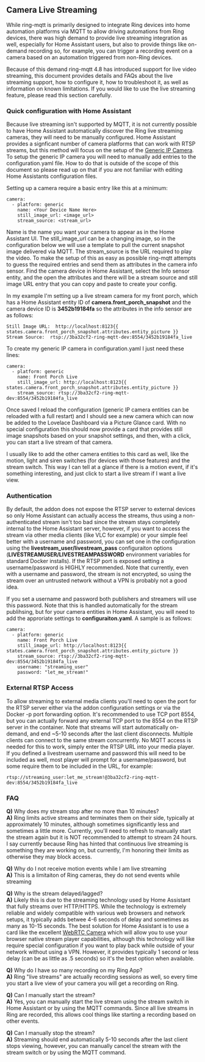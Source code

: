 ## Camera Live Streaming
While ring-mqtt is primarily designed to integrate Ring devices into home automation platforms via MQTT to allow driving automations from Ring devices, there was high demand to provide live streaming integration as well, especially for Home Assistant users, but also to provide things like on-demand recording so, for example, you can trigger a recording event on a camera based on an automation triggered from non-Ring devices.

Because of this demand ring-mqtt 4.8 has introduced support for live video streaming, this document provides details and FAQs about the live streaming support, how to configure it, how to troubleshoot it, as well as information on known limitations.  If you would like to use the live streaming feature, please read this section carefully.

### Quick configuration with Home Assistant
Because live streaming isn't supported by MQTT, it is not currently possible to have Home Assistant automatically discover the Ring live streaming cameras, they will need to be manually configured.  Home Assistant provides a signficant number of camera platforms that can work with RTSP streams, but this method will focus on the setup of the [Generic IP Camera](https://www.home-assistant.io/integrations/generic/).  To setup the generic IP camera you will need to manually add entries to the configuration.yaml file.  How to do that is outside of the scope of this document so please read up on that if you are not familiar with editing Home Assistants configuration files.

Setting up a camera require a basic entry like this at a minimum:
```
camera:
  - platform: generic
    name: <Your Device Name Here>
    still_image_url: <image_url>
    stream_source: <stream_url>
```

Name is the name you want your camera to appear as in the Home Assistant UI.  The still_image_url can be a changing image, so in the configuration below we will use a template to pull the current snapshot image delivered via MQTT.  The stream_source is the URL required to play the video.  To make the setup of this as easy as possible ring-mqtt attempts to guess the required entries and send them as attributes in the camera info sensor.  Find the camera device in Home Assistant, select the Info sensor entity, and the open the attributes and there will be a stream source and still image URL entry that you can copy and paste to create your config.

In my example I'm setting up a live stream camera for my front porch, which has a Home Assistant entity ID of **camera.front_porch_snapshot** and the camera device ID is **3452b19184fa** so the attributes in the info sensor are as follows:  
```
Still Image URL:  http://localhost:8123{{ states.camera.front_porch_snapshot.attributes.entity_picture }}  
Stream Source:  rtsp://3ba32cf2-ring-mqtt-dev:8554/3452b19184fa_live
```
To create my generic IP camera in configuration.yaml I just need these lines:
```
camera:
  - platform: generic
    name: Front Porch Live
    still_image_url: http://localhost:8123{{ states.camera.front_porch_snapshot.attributes.entity_picture }}
    stream_source: rtsp://3ba32cf2-ring-mqtt-dev:8554/3452b19184fa_live
```

Once saved I reload the configuration (generic IP camera entities can be reloaded with a full restart) and I should see a new camera which can now be added to the Lovelace Dashboard via a Picture Glance card.  With no special configuration this should now provide a card that provides still image snapshots based on your snapshot settings, and then, with a click, you can start a live stream of that camera.

I usually like to add the other camera entities to this card as well, like the motion, light and siren switches (for devices with those features) and the stream switch.  This way I can tell at a glance if there is a motion event, if it's something interesting, and just click to start a live stream if I want a live view.

### Authentication
By default, the addon does not expose the RTSP server to external devices so only Home Assistant can actually access the streams, thus using a non-authenticated stream isn't too bad since the stream stays completely internal to the Home Assistant server, however, if you want to access the stream via other media clients (like VLC for example) or your simple feel better with a username and password, you can set one in the configuration using the **livestream_user/livestream_pass** configuraiton options (**LIVESTREAMUSER/LIVESTREAMPASSWORD** environment variables for standard Docker installs).  If the RTSP port is exposed setting a username/password is HIGHLY recommended.  Note that currently, even with a username and password, the stream is not encrypted, so using the stream over an untrusted network without a VPN is probably not a good idea.

If you set a username and password both publishers and streamers will use this password.  Note that this is handled automatically for the stream publihsing, but for your camera entities in Home Assistant, you will need to add the approriate settings to **configuraiton.yaml**.  A sample is as follows:
```
camera:
  - platform: generic
    name: Front Porch Live
    still_image_url: http://localhost:8123{{ states.camera.front_porch_snapshot.attributes.entity_picture }}
    stream_source: rtsp://3ba32cf2-ring-mqtt-dev:8554/3452b19184fa_live
    username: "streaming_user"
    password: "let_me_stream!"
```
### External RTSP Access
To allow streaming to external media clients you'll need to open the port for the RTSP server either via the addon configuration settings or via the Docker -p port forwarding option.  It's recommended to use TCP port 8554, but you can actually forward any external TCP port to the 8554 on the RTSP server in the container.  Note that streams will start automatically on-demand, and end ~5-10 seconds after the last client disconnects.  Multiple clients can connect to the same stream concurrently.  No MQTT access is needed for this to work, simply enter the RTSP URL into your media player.  If you defined a livestream username and password this will need to be included as well, most player will prompt for a username/password, but some require them to be included in the URL, for example:

`rtsp://streaming_user:let_me_stream!@3ba32cf2-ring-mqtt-dev:8554/3452b19184fa_live`

### FAQ

**Q)** Why does my stream stop after no more than 10 minutes?  
**A)** Ring limits active streams and terminates them on their side, typically at approximately 10 minutes, although sometimes significantly less and sometimes a little more.  Currently, you'll need to refresh to manually start the stream again but it is NOT recommended to attempt to stream 24 hours.  I say currently because Ring has hinted that continuous live streaming is something they are working on, but currently, I'm honoring their limits as otherwise they may block access.

**Q)** Why do I not receive motion events while I am live streaming  
**A)** This is a limitaiton of Ring cameras, they do not send events while streaming

**Q)** Why is the stream delayed/lagged?  
**A)** Likely this is due to the streaming technology used by Home Assistant that fully streams over HTTP/HTTPS.  While the technology is extremely reliable and widely compatible with various web browsers and network setups, it typically adds betwee 4-6 seconds of delay and sometimes as many as 10-15 seconds.  The best solution for Home Assistant is to use a card like the excellent [WebRTC Camera](https://github.com/AlexxIT/WebRTC) which will allow you to use your browser native stream player capabilities, although this technology will like require special configuration if you want to play back while outside of your network without using a VPN.  However, it provides typically 1 second or less delay (can be as little as .5 seconds) so it's the best option when available.

**Q)** Why do I have so many recording on my Ring App?  
**A)** Ring "live streams" are actually recording sessions as well, so every time you start a live view of your camera you will get a recording on Ring.  

**Q)** Can I manually start the stream?  
**A)** Yes, you can manually start the live stream using the stream switch in Home Assistant or by using the MQTT commands.  Since all live streams in Ring are recorded, this allows cool things like starting a recording based on other events.

**Q)** Can I manually stop the stream?  
**A)** Streaming should end automatically 5-10 seconds after the last client stops viewing, however, you can manually cancel the stream with the stream switch or by using the MQTT command.
